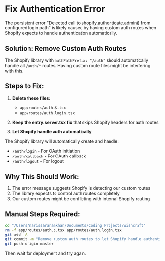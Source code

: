 # Fix Authentication Error

The persistent error "Detected call to shopify.authenticate.admin() from configured login path" is likely caused by having custom auth routes when Shopify expects to handle authentication automatically.

## Solution: Remove Custom Auth Routes

The Shopify library with `authPathPrefix: "/auth"` should automatically handle all `/auth/*` routes. Having custom route files might be interfering with this.

## Steps to Fix:

1. **Delete these files:**
   - `app/routes/auth.$.tsx`
   - `app/routes/auth.login.tsx`

2. **Keep the entry.server.tsx fix** that skips Shopify headers for auth routes

3. **Let Shopify handle auth automatically**

The Shopify library will automatically create and handle:
- `/auth/login` - For OAuth initiation
- `/auth/callback` - For OAuth callback
- `/auth/logout` - For logout

## Why This Should Work:

1. The error message suggests Shopify is detecting our custom routes
2. The library expects to control auth routes completely
3. Our custom routes might be conflicting with internal Shopify routing

## Manual Steps Required:

```bash
cd "/Users/narissaranamkhan/Documents/Coding Projects/wishcraft"
rm -f app/routes/auth.$.tsx app/routes/auth.login.tsx
git add -A
git commit -m "Remove custom auth routes to let Shopify handle authentication"
git push origin master
```

Then wait for deployment and try again.